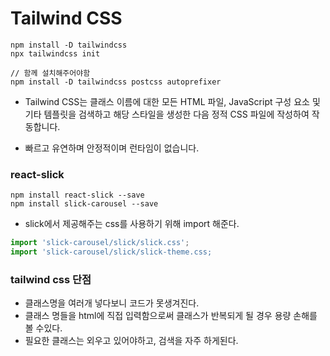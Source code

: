 # Tailwind CSS

    npm install -D tailwindcss
    npx tailwindcss init

    // 함께 설치해주어야함
    npm install -D tailwindcss postcss autoprefixer 

- Tailwind CSS는 클래스 이름에 대한 모든 HTML 파일, JavaScript 구성 요소 및 기타 템플릿을 검색하고 해당 스타일을 생성한 다음 정적 CSS 파일에 작성하여 작동합니다.

- 빠르고 유연하며 안정적이며 런타임이 없습니다.

### react-slick

    npm install react-slick --save
    npm install slick-carousel --save

- slick에서 제공해주는 css를 사용하기 위해 import 해준다.

```js
import 'slick-carousel/slick/slick.css';
import 'slick-carousel/slick/slick-theme.css;
```

### tailwind css 단점

- 클래스명을 여러개 넣다보니 코드가 못생겨진다.
- 클래스 명들을 html에 직접 입력함으로써 클래스가 반복되게 될 경우 용량 손해를 볼 수있다.
- 필요한 클래스는 외우고 있어야하고, 검색을 자주 하게된다.